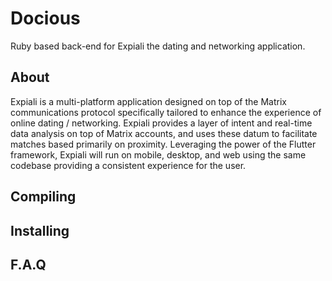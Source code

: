 # Docious 
Ruby based back-end for Expiali the dating and networking application. 

## About
Expiali is a multi-platform application designed on top of the Matrix communications protocol specifically tailored to enhance the experience of online dating / networking. Expiali provides a layer of intent and real-time data analysis on top of Matrix accounts, and uses these datum to facilitate matches based primarily on proximity. Leveraging the power of the Flutter framework, Expiali will run on mobile, desktop, and web using the same codebase providing a consistent experience for the user. 

## Compiling

## Installing

## F.A.Q

